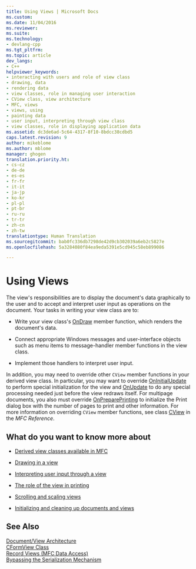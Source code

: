 ```yaml
---
title: Using Views | Microsoft Docs
ms.custom: 
ms.date: 11/04/2016
ms.reviewer: 
ms.suite: 
ms.technology:
- devlang-cpp
ms.tgt_pltfrm: 
ms.topic: article
dev_langs:
- C++
helpviewer_keywords:
- interacting with users and role of view class
- drawing, data
- rendering data
- view classes, role in managing user interaction
- CView class, view architecture
- MFC, views
- views, using
- painting data
- user input, interpreting through view class
- view classes, role in displaying application data
ms.assetid: dc3de6ad-5c64-4317-8f10-8bdcc38cdbd5
caps.latest.revision: 9
author: mikeblome
ms.author: mblome
manager: ghogen
translation.priority.ht:
- cs-cz
- de-de
- es-es
- fr-fr
- it-it
- ja-jp
- ko-kr
- pl-pl
- pt-br
- ru-ru
- tr-tr
- zh-cn
- zh-tw
translationtype: Human Translation
ms.sourcegitcommit: bab0fc336db7298de42d9cb302039a6eb2c5827e
ms.openlocfilehash: 5a3284080f84ea9eda5391e5cd945c58eb899086

---
```

# Using Views
The view's responsibilities are to display the document's data graphically to the user and to accept and interpret user input as operations on the document. Your tasks in writing your view class are to:  
  
-   Write your view class's [OnDraw](../mfc/reference/cview-class.md#cview__ondraw) member function, which renders the document's data.  
  
-   Connect appropriate Windows messages and user-interface objects such as menu items to message-handler member functions in the view class.  
  
-   Implement those handlers to interpret user input.  
  
 In addition, you may need to override other `CView` member functions in your derived view class. In particular, you may want to override [OnInitialUpdate](../mfc/reference/cview-class.md#cview__oninitialupdate) to perform special initialization for the view and [OnUpdate](../mfc/reference/cview-class.md#cview__onupdate) to do any special processing needed just before the view redraws itself. For multipage documents, you also must override [OnPreparePrinting](../mfc/reference/cview-class.md#cview__onprepareprinting) to initialize the Print dialog box with the number of pages to print and other information. For more information on overriding `CView` member functions, see class [CView](../mfc/reference/cview-class.md) in the *MFC Reference*.  
  
## What do you want to know more about  
  
-   [Derived view classes available in MFC](../mfc/derived-view-classes-available-in-mfc.md)  
  
-   [Drawing in a view](../mfc/drawing-in-a-view.md)  
  
-   [Interpreting user input through a view](../mfc/interpreting-user-input-through-a-view.md)  
  
-   [The role of the view in printing](../mfc/role-of-the-view-in-printing.md)  
  
-   [Scrolling and scaling views](../mfc/scrolling-and-scaling-views.md)  
  
-   [Initializing and cleaning up documents and views](../mfc/initializing-and-cleaning-up-documents-and-views.md)  
  
## See Also  
 [Document/View Architecture](../mfc/document-view-architecture.md)   
 [CFormView Class](../mfc/reference/cformview-class.md)   
 [Record Views  (MFC Data Access)](../data/record-views-mfc-data-access.md)   
 [Bypassing the Serialization Mechanism](../mfc/bypassing-the-serialization-mechanism.md)




<!--HONumber=Jan17_HO1-->


